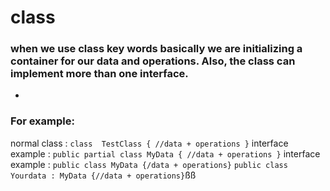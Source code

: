 # class
###  when we use class key words basically we are initializing a container for our data and operations. Also, the class can implement more than one interface.
-
### For example:
normal class :
`class  TestClass { //data + operations }`
 interface example :
`public partial class MyData
    { //data + operations }`
 interface example :
 `public class MyData
    {/data + operations}`
 `public class Yourdata : MyData
    {//data + operations}`ßß